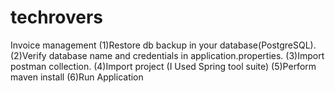 # techrovers
Invoice management
(1)Restore db backup in your database(PostgreSQL).
(2)Verify database name and credentials in application.properties.
(3)Import postman collection.
(4)Import project (I Used Spring tool suite)
(5)Perform maven install
(6)Run Application
